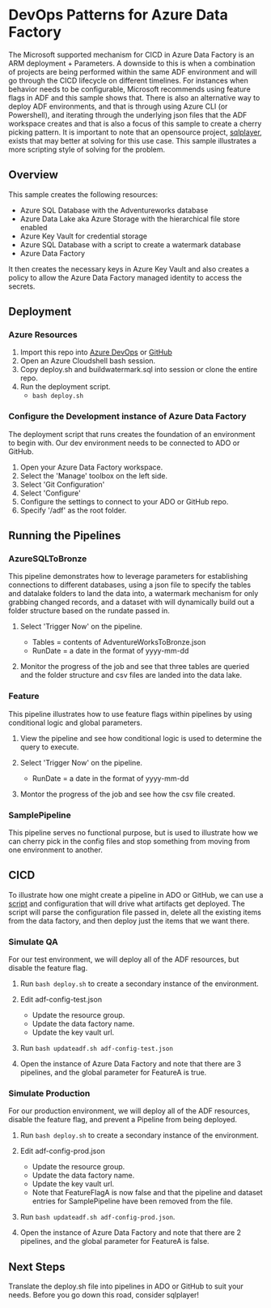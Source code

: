 # DevOps Patterns for Azure Data Factory

The Microsoft supported mechanism for CICD in Azure Data Factory is an ARM deployment + Parameters.  A downside to this is when a combination of projects are being performed within the same ADF environment and will go through the CICD lifecycle on different timelines.  For instances when behavior needs to be configurable, Microsoft recommends using feature flags in ADF and this sample shows that.  There is also an alternative way to deploy ADF environments, and that is through using Azure CLI (or Powershell), and iterating through the underlying json files that the ADF workspace creates and that is also a focus of this sample to create a cherry picking pattern.  It is important to note that an opensource project, [sqlplayer](https://github.com/SQLPlayer/azure.datafactory.tools), exists that may better at solving for this use case.  This sample illustrates a more scripting style of solving for the problem.

## Overview

This sample creates the following resources:

- Azure SQL Database with the Adventureworks database
- Azure Data Lake aka Azure Storage with the hierarchical file store enabled
- Azure Key Vault for credential storage
- Azure SQL Database with a script to create a watermark database
- Azure Data Factory

It then creates the necessary keys in Azure Key Vault and also creates a policy to allow the Azure Data Factory managed identity to access the secrets.

## Deployment

### Azure Resources

1. Import this repo into [Azure DevOps](https://learn.microsoft.com/azure/devops/repos/git/import-git-repository?view=azure-devops) or [GitHub](https://docs.github.com/get-started/importing-your-projects-to-github/importing-source-code-to-github/importing-a-repository-with-github-importer)
2. Open an Azure Cloudshell bash session.
3. Copy deploy.sh and buildwatermark.sql into session or clone the entire repo.
4. Run the deployment script.
    - `bash deploy.sh`

### Configure the Development instance of Azure Data Factory

The deployment script that runs creates the foundation of an environment to begin with.  Our dev environment needs to be connected to ADO or GitHub.

1. Open your Azure Data Factory workspace.
2. Select the 'Manage' toolbox on the left side.
3. Select 'Git Configuration'
4. Select 'Configure'
5. Configure the settings to connect to your ADO or GitHub repo.
6. Specify '/adf' as the root folder.

## Running the Pipelines

### AzureSQLToBronze

This pipeline demonstrates how to leverage parameters for establishing connections to different databases, using a json file to specify the tables and datalake folders to land the data into, a watermark mechanism for only grabbing changed records, and a dataset with will dynamically build out a folder structure based on the rundate passed in.

1. Select 'Trigger Now' on the pipeline.

    - Tables = contents of AdventureWorksToBronze.json
    - RunDate = a date in the format of yyyy-mm-dd

2. Monitor the progress of the job and see that three tables are queried and the folder structure and csv files are landed into the data lake.

### Feature

This pipeline illustrates how to use feature flags within pipelines by using conditional logic and global parameters.

1. View the pipeline and see how conditional logic is used to determine the query to execute.
2. Select 'Trigger Now' on the pipeline.

    - RunDate = a date in the format of yyyy-mm-dd

3. Montor the progress of the job and see how the csv file created.

### SamplePipeline

This pipeline serves no functional purpose, but is used to illustrate how we can cherry pick in the config files and stop something from moving from one environment to another.

## CICD

To illustrate how one might create a pipeline in ADO or GitHub, we can use a [script](/deploy.sh) and configuration that will drive what artifacts get deployed.  The script will parse the configuration file passed in, delete all the existing items from the data factory, and then deploy just the items that we want there.

### Simulate QA

For our test environment, we will deploy all of the ADF resources, but disable the feature flag.

1. Run `bash deploy.sh` to create a secondary instance of the environment.
2. Edit adf-config-test.json

    - Update the resource group.
    - Update the data factory name.
    - Update the key vault url.

3. Run `bash updateadf.sh adf-config-test.json`
4. Open the instance of Azure Data Factory and note that there are 3 pipelines, and the global parameter for FeatureA is true.

### Simulate Production

For our production environment, we will deploy all of the ADF resources, disable the feature flag, and prevent a Pipeline from being deployed.

1. Run `bash deploy.sh` to create a secondary instance of the environment.
2. Edit adf-config-prod.json

    - Update the resource group.
    - Update the data factory name.
    - Update the key vault url.
    - Note that FeatureFlagA is now false and that the pipeline and dataset entries for SamplePipeline have been removed from the file.

3. Run `bash updateadf.sh adf-config-prod.json`.
4. Open the instance of Azure Data Factory and note that there are 2 pipelines, and the global parameter for FeatureA is false.

## Next Steps

Translate the deploy.sh file into pipelines in ADO or GitHub to suit your needs.  Before you go down this road, consider sqlplayer!
